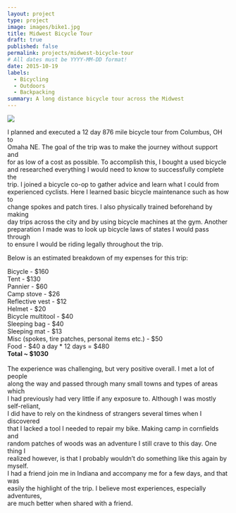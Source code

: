 ```yaml
---
layout: project
type: project
image: images/bike1.jpg
title: Midwest Bicycle Tour
draft: true
published: false
permalink: projects/midwest-bicycle-tour
# All dates must be YYYY-MM-DD format!
date: 2015-10-19
labels:
  - Bicycling
  - Outdoors
  - Backpacking
summary: A long distance bicycle tour across the Midwest
---
```


<img class="ui image" src="{{ site.baseurl }}/images/bike2.jpg">

I planned and executed a 12 day 876 mile bicycle tour from Columbus, OH to<br>
Omaha NE. The goal of the trip was to make the journey without support and<br>
for as low of a cost as possible. To accomplish this, I bought a used bicycle<br>
and researched everything I would need to know to successfully complete the <br>
trip. I joined a bicycle co-op to gather advice and learn what I could from <br>
experienced cyclists. Here I learned basic bicycle maintenance such as how to<br>
change spokes and patch tires. I also physically trained beforehand by making<br>
day trips across the city and by using bicycle machines at the gym. Another<br>
preparation I made was to look up bicycle laws of states I would pass through<br>
to ensure I would be riding legally throughout the trip.

Below is an estimated breakdown of my expenses for this trip:

Bicycle - $160<br>
Tent - $130<br>
Pannier - $60<br>
Camp stove - $26<br>
Reflective vest - $12<br>
Helmet - $20<br>
Bicycle multitool - $40<br>
Sleeping bag - $40<br>
Sleeping mat - $13<br>
Misc (spokes, tire patches, personal items etc.) - $50<br>
Food - $40 a day * 12 days = $480<br>
<b>Total ~ $1030</b>
<br>
<br>
The experience was challenging, but very positive overall. I met a lot of people<br>
along the way and passed through many small towns and types of areas which <br>
I had previously had very little if any exposure to. Although I was mostly self-reliant,<br>
I did have to rely on the kindness of strangers several times when I discovered <br>
that I lacked a tool I needed to repair my bike. Making camp in cornfields and <br>
random patches of woods was an adventure I still crave to this day. One thing I <br>
realized however, is that I probably wouldn’t do something like this again by myself.<br>
I had a friend join me in Indiana and accompany me for a few days, and that was <br>
easily the highlight of the trip. I believe most experiences, especially adventures,<br>
are much better when shared with a friend.
<br>
<br>
<br>
